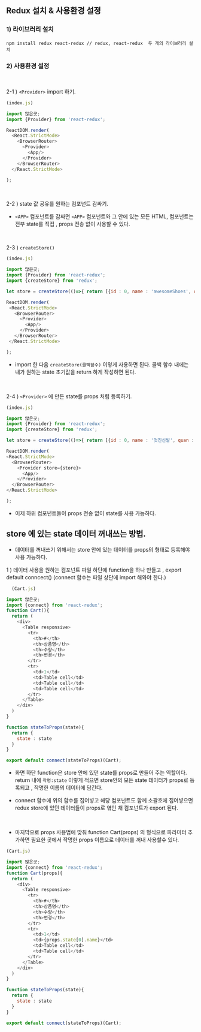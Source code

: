 ## Redux 설치 & 사용환경 설정
### 1) 라이브러리 설치

```
npm install redux react-redux // redux, react-redux  두 개의 라이브러리 설치
```

### 2) 사용환경 설정
<br>

 2-1 ) `<Provider>` import 하기.

```javascript
(index.js)

import 많은곳;
import {Provider} from 'react-redux';

ReactDOM.render(
  <React.StrictMode>
    <BrowserRouter>
      <Provider>
        <App/>
      </Provider>
    </BrowserRouter>
  </React.StrictMode>

);
```
<br>

 2-2 ) state 값 공유를 원하는 컴포넌트 감싸기.
 - `<APP>` 컴포넌트를 감싸면 `<APP>` 컴포넌트와 그 안에 있는 모든 HTML, 컴포넌트는 전부 state를 직접 , props 전송 없이 사용할 수 있다. 

<br>
 
 2-3 ) `createStore()`
 ```javascript
 (index.js)

import 많은곳;
import {Provider} from 'react-redux';
import {createStore} from 'redux';

let store = createStore(()=>{ return [{id : 0, name : 'awesomeShoes', quan : 2}]  })

ReactDOM.render(
  <React.StrictMode>
    <BrowserRouter>
      <Provider>
        <App/>
      </Provider>
    </BrowserRouter>
  </React.StrictMode>

);
 ```
  - import 한 다음 `createStore(콜백함수)` 이렇게 사용하면 된다. 콜백 함수 내에는 내가 원하는 state 초기값을 return 하게 작성하면 된다.

<br>

  2-4 ) `<Provider>` 에 만든 state를 props 처럼 등록하기.
  ```javascript
  (index.js)

import 많은곳;
import {Provider} from 'react-redux';
import {createStore} from 'redux';

let store = createStore(()=>{ return [{id : 0, name : '멋진신발', quan : 2}]  })

ReactDOM.render(
  <React.StrictMode>
    <BrowserRouter>
      <Provider store={store}>
        <App/>
      </Provider>
    </BrowserRouter>
  </React.StrictMode>

);
  ```
  - 이제 하위 컴포넌트들이 props 전송 없이 state를 사용 가능하다. 

  ## store 에 있는 state 데이터 꺼내쓰는 방법.
  - 데이터를 꺼내쓰기 위해서는 store 안에 있는 데이터를 props의 형태로 등록해야 사용 가능하다. 

  1 ) 데이터 사용을 원하는 컴포넌트 파일 하단에 function을 하나 만들고 , export default conncect() (connect 함수는 파일 상단에 import 해와야 한다.)
  
```javascript
  (Cart.js)

import 많은곳;
import {connect} from 'react-redux';
function Cart(){
  return (
    <div>
      <Table responsive>
        <tr>
          <th>#</th>
          <th>상품명</th>
          <th>수량</th>
          <th>변경</th>
        </tr>
        <tr>
          <td>1</td>
          <td>Table cell</td>
          <td>Table cell</td>
          <td>Table cell</td>
        </tr>
      </Table>
    </div>
  )
}

function stateToProps(state){
  return {
    state : state
  }
}

export default connect(stateToProps)(Cart);
```
- 화면 하단 function은 store 안에 있던 state를 props로 만들어 주는 역할이다. return 내에 `작명:state` 이렇게 적으면 store안의 모든 state 데이터가 props로 등록되고 , 작명한 이름의 데이터에 담긴다. 

- connect 함수에 위의 함수를 집어넣고 해당 컴포넌트도 함께 소괄호에 집어넣으면 redux store에 있던 데이터들이 props로 엮인 채 컴포넌트가 export 된다.

<br>

- 마지막으로 props 사용법에 맞춰  function Cart(props) 의 형식으로 파라미터 추가하면 필요한 곳에서 작명한 props 이름으로 데이터를 꺼내 사용할수 있다. 

```javascript
(Cart.js)

import 많은곳;
import {connect} from 'react-redux';
function Cart(props){
  return (
    <div>
      <Table responsive>
        <tr>
          <th>#</th>
          <th>상품명</th>
          <th>수량</th>
          <th>변경</th>
        </tr>
        <tr>
          <td>1</td>
          <td>{props.state[0].name}</td>
          <td>Table cell</td>
          <td>Table cell</td>
        </tr>
      </Table>
    </div>
  )
}

function stateToProps(state){
  return {
    state : state
  }
}

export default connect(stateToProps)(Cart);
```

